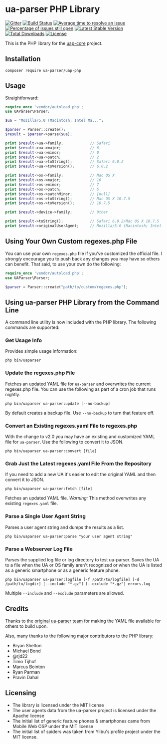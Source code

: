 # ua-parser PHP Library #

[![Gitter](https://badges.gitter.im/Join%20Chat.svg)](https://gitter.im/ua-parser/uap-php?utm_source=badge&utm_medium=badge&utm_campaign=pr-badge&utm_content=badge) [![Build Status](https://travis-ci.org/ua-parser/uap-php.svg?branch=master)](https://travis-ci.org/ua-parser/uap-php) [![Average time to resolve an issue](http://isitmaintained.com/badge/resolution/ua-parser/uap-php.svg)](http://isitmaintained.com/project/ua-parser/uap-php "Average time to resolve an issue") [![Percentage of issues still open](http://isitmaintained.com/badge/open/ua-parser/uap-php.svg)](http://isitmaintained.com/project/ua-parser/uap-php "Percentage of issues still open")
[![Latest Stable Version](https://poser.pugx.org/ua-parser/uap-php/v/stable)](https://packagist.org/packages/ua-parser/uap-php)
[![Total Downloads](https://poser.pugx.org/ua-parser/uap-php/downloads)](https://packagist.org/packages/ua-parser/uap-php)
[![License](https://poser.pugx.org/ua-parser/uap-php/license)](https://packagist.org/packages/ua-parser/uap-php)

This is the PHP library for the [uap-core](https://github.com/ua-parser/uap-core) project.

## Installation ##
```
composer require ua-parser/uap-php
```

## Usage ##

Straightforward:

```php
require_once 'vendor/autoload.php';
use UAParser\Parser;

$ua = "Mozilla/5.0 (Macintosh; Intel Ma...";

$parser = Parser::create();
$result = $parser->parse($ua);

print $result->ua->family;            // Safari
print $result->ua->major;             // 6
print $result->ua->minor;             // 0
print $result->ua->patch;             // 2
print $result->ua->toString();        // Safari 6.0.2
print $result->ua->toVersion();       // 6.0.2

print $result->os->family;            // Mac OS X
print $result->os->major;             // 10
print $result->os->minor;             // 7
print $result->os->patch;             // 5
print $result->os->patchMinor;        // [null]
print $result->os->toString();        // Mac OS X 10.7.5
print $result->os->toVersion();       // 10.7.5

print $result->device->family;        // Other

print $result->toString();            // Safari 6.0.2/Mac OS X 10.7.5
print $result->originalUserAgent;     // Mozilla/5.0 (Macintosh; Intel Ma...
```

## Using Your Own Custom regexes.php File ##

You can use your own `regexes.php` file if you've customized the official file. I *strongly* encourage you to push back any changes you may have so others can benefit. That said, to use your own do the following:

```php
require_once 'vendor/autoload.php';
use UAParser\Parser;

$parser = Parser::create("path/to/custom/regexes.php");
```

## Using ua-parser PHP Library from the Command Line ##

A command line utility is now included with the PHP library. The following commands are supported:

### Get Usage Info

Provides simple usage information:

    php bin/uaparser

### Update the regexes.php File

Fetches an updated YAML file for `ua-parser` and overwrites the current regexes.php file. You can use the following as part of a cron job that runs nightly.

    php bin/uaparser ua-parser:update [--no-backup]

By default creates a backup file. Use `--no-backup` to turn that feature off.

### Convert an Existing regexes.yaml File to regexes.php

With the change to v2.0 you may have an existing and customized YAML file for `ua-parser`. Use the following to convert it to JSON.

    php bin/uaparser ua-parser:convert [file]

### Grab Just the Latest regexes.yaml File From the Repository

If you need to add a new UA it's easier to edit the original YAML and then convert it to JSON.

    php bin/uaparser ua-parser:fetch [file]

Fetches an updated YAML file. *Warning:* This method overwrites any existing `regexes.yaml` file.

### Parse a Single User Agent String

Parses a user agent string and dumps the results as a list.

    php bin/uaparser ua-parser:parse "your user agent string"

### Parse a Webserver Log File

Parses the supplied log file or log directory to test ua-parser. Saves the UA to a file when the UA or OS family aren't recognized or when the UA is listed as a generic smartphone or as a generic feature phone.

    php bin/uaparser ua-parser:logfile [-f /path/to/logfile] [-d /path/to/logdir] [--include "*.gz"] [--exclude "*.gz"] errors.log

Multiple `--include` and `--exclude` parameters are allowed.

## Credits ##

Thanks to the [original ua-parser team](http://code.google.com/p/ua-parser/people/list) for making the YAML file available for others to build upon.

Also, many thanks to the following major contributors to the PHP library:

* Bryan Shelton
* Michael Bond
* @rjd22
* Timo Tijhof
* Marcus Bointon
* Ryan Parman
* Pravin Dahal

## Licensing ##
* The library is licensed under the MIT license
* The user agents data from the ua-parser project is licensed under the Apache license
* The initial list of generic feature phones & smartphones came from Mobile Web OSP under the MIT license
* The initial list of spiders was taken from Yiibu's profile project under the MIT license.

